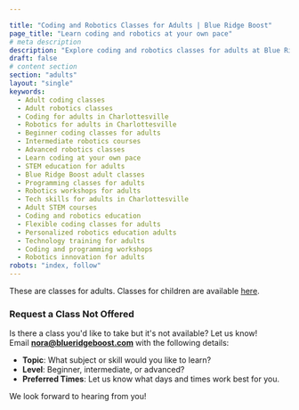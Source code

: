 ```yaml
---

title: "Coding and Robotics Classes for Adults | Blue Ridge Boost"
page_title: "Learn coding and robotics at your own pace"
# meta description
description: "Explore coding and robotics classes for adults at Blue Ridge Boost in Charlottesville, VA! Learn at your own pace with beginner, intermediate, and advanced levels. Request custom classes by emailing nora@blueridgeboost.com."
draft: false
# content section
section: "adults"
layout: "single"
keywords:
  - Adult coding classes
  - Adult robotics classes
  - Coding for adults in Charlottesville
  - Robotics for adults in Charlottesville
  - Beginner coding classes for adults
  - Intermediate robotics courses
  - Advanced robotics classes
  - Learn coding at your own pace
  - STEM education for adults
  - Blue Ridge Boost adult classes
  - Programming classes for adults
  - Robotics workshops for adults
  - Tech skills for adults in Charlottesville
  - Adult STEM courses
  - Coding and robotics education
  - Flexible coding classes for adults
  - Personalized robotics education adults
  - Technology training for adults
  - Coding and programming workshops
  - Robotics innovation for adults
robots: "index, follow"
---
```


These are classes for adults. Classes for children are available <a href="/classes">here</a>.

<div><script data-cfasync="false" type="text/javascript" src="https://app.ecwid.com/script.js?106136041&data_platform=code"
        charset="utf-8"></script><script type="text/javascript">
        xProductBrowser("views=grid(20,5) list(60) table(60)","categoryView=grid","id=my-store-106136041", 
        "defaultCategoryId=180055311");</script></div>

### Request a Class Not Offered

Is there a class you'd like to take but it's not available? Let us know!  
Email **nora@blueridgeboost.com** with the following details:

- **Topic**: What subject or skill would you like to learn?  
- **Level**: Beginner, intermediate, or advanced?  
- **Preferred Times**: Let us know what days and times work best for you.  

We look forward to hearing from you!